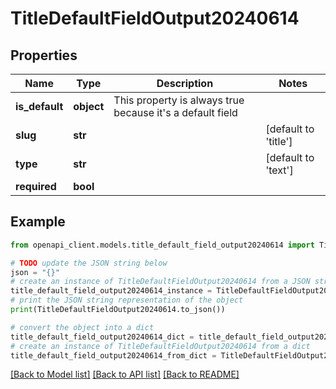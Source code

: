 # TitleDefaultFieldOutput20240614


## Properties

Name | Type | Description | Notes
------------ | ------------- | ------------- | -------------
**is_default** | **object** | This property is always true because it&#39;s a default field | 
**slug** | **str** |  | [default to 'title']
**type** | **str** |  | [default to 'text']
**required** | **bool** |  | 

## Example

```python
from openapi_client.models.title_default_field_output20240614 import TitleDefaultFieldOutput20240614

# TODO update the JSON string below
json = "{}"
# create an instance of TitleDefaultFieldOutput20240614 from a JSON string
title_default_field_output20240614_instance = TitleDefaultFieldOutput20240614.from_json(json)
# print the JSON string representation of the object
print(TitleDefaultFieldOutput20240614.to_json())

# convert the object into a dict
title_default_field_output20240614_dict = title_default_field_output20240614_instance.to_dict()
# create an instance of TitleDefaultFieldOutput20240614 from a dict
title_default_field_output20240614_from_dict = TitleDefaultFieldOutput20240614.from_dict(title_default_field_output20240614_dict)
```
[[Back to Model list]](../README.md#documentation-for-models) [[Back to API list]](../README.md#documentation-for-api-endpoints) [[Back to README]](../README.md)


